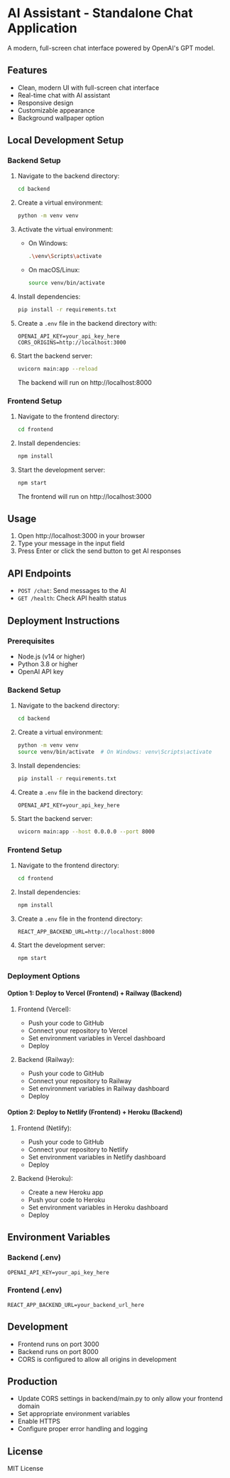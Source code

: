 # AI Assistant - Standalone Chat Application

A modern, full-screen chat interface powered by OpenAI's GPT model.

## Features
- Clean, modern UI with full-screen chat interface
- Real-time chat with AI assistant
- Responsive design
- Customizable appearance
- Background wallpaper option

## Local Development Setup

### Backend Setup
1. Navigate to the backend directory:
   ```bash
   cd backend
   ```

2. Create a virtual environment:
   ```bash
   python -m venv venv
   ```

3. Activate the virtual environment:
   - On Windows:
     ```bash
     .\venv\Scripts\activate
     ```
   - On macOS/Linux:
     ```bash
     source venv/bin/activate
     ```

4. Install dependencies:
   ```bash
   pip install -r requirements.txt
   ```

5. Create a `.env` file in the backend directory with:
   ```
   OPENAI_API_KEY=your_api_key_here
   CORS_ORIGINS=http://localhost:3000
   ```

6. Start the backend server:
   ```bash
   uvicorn main:app --reload
   ```
   The backend will run on http://localhost:8000

### Frontend Setup
1. Navigate to the frontend directory:
   ```bash
   cd frontend
   ```

2. Install dependencies:
   ```bash
   npm install
   ```

3. Start the development server:
   ```bash
   npm start
   ```
   The frontend will run on http://localhost:3000

## Usage
1. Open http://localhost:3000 in your browser
2. Type your message in the input field
3. Press Enter or click the send button to get AI responses

## API Endpoints
- `POST /chat`: Send messages to the AI
- `GET /health`: Check API health status

## Deployment Instructions

### Prerequisites
- Node.js (v14 or higher)
- Python 3.8 or higher
- OpenAI API key

### Backend Setup
1. Navigate to the backend directory:
   ```bash
   cd backend
   ```

2. Create a virtual environment:
   ```bash
   python -m venv venv
   source venv/bin/activate  # On Windows: venv\Scripts\activate
   ```

3. Install dependencies:
   ```bash
   pip install -r requirements.txt
   ```

4. Create a `.env` file in the backend directory:
   ```
   OPENAI_API_KEY=your_api_key_here
   ```

5. Start the backend server:
   ```bash
   uvicorn main:app --host 0.0.0.0 --port 8000
   ```

### Frontend Setup
1. Navigate to the frontend directory:
   ```bash
   cd frontend
   ```

2. Install dependencies:
   ```bash
   npm install
   ```

3. Create a `.env` file in the frontend directory:
   ```
   REACT_APP_BACKEND_URL=http://localhost:8000
   ```

4. Start the development server:
   ```bash
   npm start
   ```

### Deployment Options

#### Option 1: Deploy to Vercel (Frontend) + Railway (Backend)
1. Frontend (Vercel):
   - Push your code to GitHub
   - Connect your repository to Vercel
   - Set environment variables in Vercel dashboard
   - Deploy

2. Backend (Railway):
   - Push your code to GitHub
   - Connect your repository to Railway
   - Set environment variables in Railway dashboard
   - Deploy

#### Option 2: Deploy to Netlify (Frontend) + Heroku (Backend)
1. Frontend (Netlify):
   - Push your code to GitHub
   - Connect your repository to Netlify
   - Set environment variables in Netlify dashboard
   - Deploy

2. Backend (Heroku):
   - Create a new Heroku app
   - Push your code to Heroku
   - Set environment variables in Heroku dashboard
   - Deploy

## Environment Variables

### Backend (.env)
```
OPENAI_API_KEY=your_api_key_here
```

### Frontend (.env)
```
REACT_APP_BACKEND_URL=your_backend_url_here
```

## Development
- Frontend runs on port 3000
- Backend runs on port 8000
- CORS is configured to allow all origins in development

## Production
- Update CORS settings in backend/main.py to only allow your frontend domain
- Set appropriate environment variables
- Enable HTTPS
- Configure proper error handling and logging

## License
MIT License 
